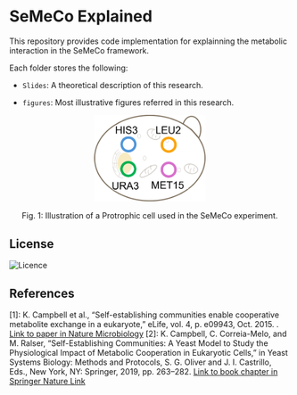 # SeMeCo Explained

This repository provides code implementation for explainning the metabolic interaction in the SeMeCo framework. 

Each folder stores the following:

- `Slides`: A theoretical description of this research.

- `figures`: Most illustrative figures referred in this research. 
    
<figure>
    <p align="center">
        <img src="https://github.com/tkn-tub/semeco_explained/blob/main/figures/prototrophic_cell.png" alt="nn" width="200">
    </p>
</figure>
<p align="center">
Fig. 1: Illustration of a Protrophic cell used in the SeMeCo experiment.
</p> 

## License
![Licence](https://img.shields.io/github/license/larymak/Python-project-Scripts)

## References
<a name="fn1">[1]</a>: K. Campbell et al., “Self-establishing communities enable cooperative metabolite exchange in a eukaryote,” eLife, vol. 4, p. e09943, Oct. 2015.
.
[Link to paper in Nature Microbiology](https://www.nature.com/articles/s41564-022-01072-5)
<a name="fn1">[2]</a>: K. Campbell, C. Correia-Melo, and M. Ralser, “Self-Establishing Communities: A Yeast Model to Study the Physiological Impact of Metabolic Cooperation in Eukaryotic Cells,” in Yeast Systems Biology: Methods and Protocols, S. G. Oliver and J. I. Castrillo, Eds., New York, NY: Springer, 2019, pp. 263–282.
[Link to book chapter in Springer Nature Link](https://link.springer.com/protocol/10.1007/978-1-4939-9736-7_16)